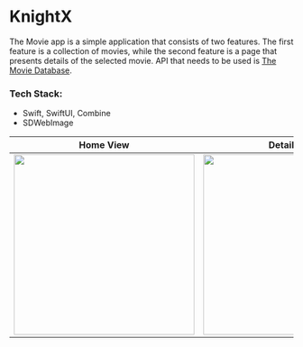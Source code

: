 # KnightX

The Movie app is a simple application that consists of two features. The first feature is a collection of
movies, while the second feature is a page that presents details of the selected movie.
API that needs to be used is [The Movie Database](https://developers.themoviedb.org/3/getting-started/introduction).


### Tech Stack:
- Swift, SwiftUI, Combine
- SDWebImage

Home View   | Detail View
--------------------- | ---------------------
<img src="https://user-images.githubusercontent.com/49038614/195209226-b2001c31-2acb-44a9-abed-23f1b1442525.png" width="320"> | <img src="https://user-images.githubusercontent.com/49038614/195209133-faadfaf0-221b-4d3a-b349-849c14eb967a.png" width="320">

